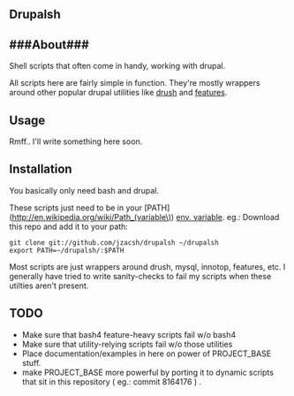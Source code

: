 ## Drupalsh ##

###About###
------------
Shell scripts that often come in handy, working with drupal.

All scripts here are fairly simple in function. They're mostly wrappers around other popular
drupal utilities like [drush](http://drupal.org/project/drush) and [features](http://drupal.org/project/features).

Usage
------------
Rmff.. I'll write something here soon.

Installation
------------
You basically only need bash and drupal.

These scripts just need to be in your [PATH](http://en.wikipedia.org/wiki/Path_(variable\)) [env. variable](http://en.wikipedia.org/wiki/Environment_variable). eg.: Download this repo and add it to your path:

    git clone git://github.com/jzacsh/drupalsh ~/drupalsh
    export PATH=~/drupalsh/:$PATH

Most scripts are just wrappers around drush, mysql, innotop, features, etc. I
generally have tried to write sanity-checks to fail my scripts when these
utilties aren't present.

TODO
----
- Make sure that bash4 feature-heavy scripts fail w/o bash4
- Make sure that utility-relying scripts fail w/o those utilities
- Place documentation/examples in here on power of PROJECT_BASE stuff.
- make PROJECT_BASE more powerful by porting it to dynamic scripts that sit in
  this repository ( eg.: commit 8164176 ) .
